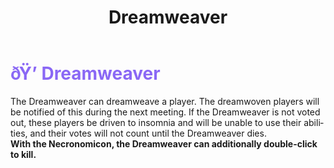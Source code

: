 ﻿---
lang: en-US
title: Dreamweaver
prev: Poisoner
next: Illusionist
---
# <font color="#8a68f5">ðŸ’­ <b>Dreamweaver</b></font> <Badge text="Trickery" type="tip" vertical="middle"/>

The Dreamweaver can dreamweave a player. The dreamwoven players will be notified of this during the next meeting. If the Dreamweaver is not voted out, these players be driven to insomnia and will be unable to use their abilities, and their votes will not count until the Dreamweaver dies.<br>
<b>With the Necronomicon, the Dreamweaver can  additionally double-click to kill.</b>